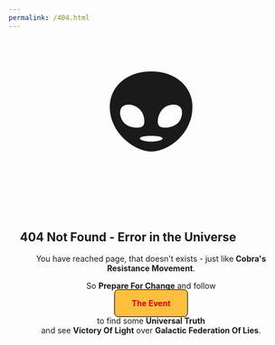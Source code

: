 ```yaml
---
permalink: /404.html
---
```

<section style="display: flex; flex-direction: row; flex-wrap: wrap; justify-content: center; align-items:center">
	<div style="font-size:13.0em;margin-left:20px;margin-right:20px">👽</div>
	<div style="flex-basis:65%;flex-grow:1;margin-left:20px;margin-right:20px">
		<h2>404 Not Found - Error in the Universe</h2>
		<p align="center">You have reached page, that doesn't exists - just like <b>Cobra's Resistance Movement</b>.</p>
		<p align="center">So <b>Prepare For Change</b> and follow</p>
		<p align="center"><a href="/" title="Prepare For Change, follow The Event by clicking here" style="margin:25px;color:#e00000;padding:15px 30px 15px 30px;background-color:#ffc040;border:1px solid #000;border-radius:7px;text-decoration:none"><b>The Event</b></a></p>
		<p align="center">to find some <strong>Universal Truth</strong><br />and see <b>Victory Of Light</b> over <b>Galactic Federation Of Lies</b>.</p>
	</div>
</section>
